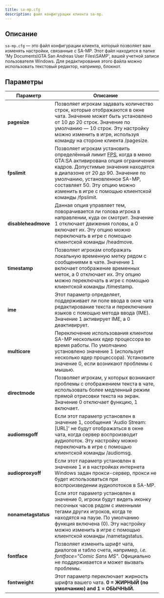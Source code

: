 ```yaml
---
title: sa-mp.cfg
description: файл конфигурации клиента sa-mp.
---
```


## Описание

`sa-mp.cfg` — это файл конфигурации клиента, который позволяет вам изменять настройки, связанные с SA-MP. Этот файл находится в папке 'My Documents\\GTA San Andreas User Files\\SAMP', вашей учетной записи пользователя Windows. Для редактирования этого файла можно использовать текстовый редактор, например, блокнот.  

## Параметры

| Параметр              | Описание                                                                                                                                                                                                                                                                                                                                 |
|---------------------|---------------------------------------------------------------------------------------------------------------------------------------------------------------------------------------------------------------------------------------------------------------------------------------------------------------------------------------------|
| **pagesize**        | Позволяет игрокам задавать количество строк, которые отображаются в окне чата. Значение может быть установлено от 10 до 20 строк. Значение по умолчанию — 10 строк. Эту настройку можно изменить в игре, используя команду на стороне клиента /pagesize.                                                                                                                        |
| **fpslimit**        | Позволяет игрокам установить определённый лимит [FPS](http://en.wikipedia.org/wiki/Frame_rate "http://en.wikipedia.org/wiki/Frame_rate"), когда в меню GTA:SA активирована опция ограничения кадров. Допустимые значения находятся в диапазоне от 20 до 90. Значение по умолчанию, установленное SA-MP, составляет 50. Эту опцию можно изменить в игре с помощью клиентской команды /fpslimit. |
| **disableheadmove** | Данная опция управляет тем, поворачивается ли голова игрока в направлении, куда он смотрит. Значение 1 отключает движения головы, а 0 включает их. Эту опцию можно переключать в игре с помощью клиентской команды /headmove.                                                                                                                                     |
| **timestamp**       | Позволяет игрокам отображать локальную временную метку рядом с сообщениями в чате. Значение 1 включает отображение временных меток, а 0 отключает их. Эту опцию можно переключать в игре с помощью клиентской команды /timestamp.                                                                                                                                                |
| **ime**             | Этот параметр определяет, поддерживает ли поле ввода в окне чата редактирование текста и переключение языков с помощью метода ввода (IME). Значение 1 активирует IME, а 0 деактивирует.                                                                                                                                                                                                        |
| **multicore**       | Переключение использования клиентом SA-MP нескольких ядер процессора во время работы. По умолчанию установлено значение 1 (использует несколько ядер процессора). Установите значение 0, если возникают проблемы с мышью.                                                                                                                                                                                |
| **directmode**      | Позволяет игрокам, у которых возникают проблемы с отображением текста в чате, использовать более медленный режим прямой отрисовки текста на экран. Значение 0 отключает функцию, 1 включает.                                                                                                                                                                                                      |
| **audiomsgoff**     | Если этот параметр установлен в значение 1, сообщения 'Audio Stream: \[URL\]' не будут отображаться в окне чата, когда сервер воспроизводит аудиопоток. Эту настройку можно переключать в игре с помощью клиентской команды /audiomsg.                                                                                                                      |
| **audioproxyoff**   | Если этот параметр установлен в значение 1 и в настройках интернета Windows задан прокси-сервер, прокси не будет использоваться при воспроизведении аудиопотоков в SA-MP.                                                                                                                                                                               |
| **nonametagstatus** | Если этот параметр установлен в значение 0, игроки будут видеть иконку песочных часов рядом с именными тегами других игроков, когда те находятся на паузе. По умолчанию функция включена (0). Эту настройку можно изменить в игре с помощью клиентской команды /nametagstatus.                                                                                                       |
| **fontface**        | Позволяет изменить шрифт чата, диалогов и табло счета, например, _i.e. fontface="Comic Sans MS"_. Официально не поддерживается и может вызвать проблемы.                                                                                                                                                                                       |
| **fontweight**      | Этот параметр переключает жирность шрифта вашего чата. **0 = ЖИРНЫЙ (по умолчанию) and 1 = ОБЫЧНЫЙ.**                                                                                                                                                                                                                                           |

